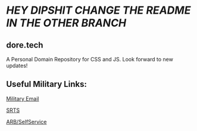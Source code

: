 # _**HEY DIPSHIT CHANGE THE README IN THE OTHER BRANCH**_




## dore.tech
A Personal Domain Repository for CSS and JS. 
Look forward to new updates! 

## Useful Military Links:

[Military Email](https://web-cols04.mail.mil/owa)

[SRTS](https://army.deps.mil/army/cmds/usarc_88RSC_PER2/SRTS/default.aspx)

[ARB/SelfService](https://selfservice.rcms.usar.army.mil/)


